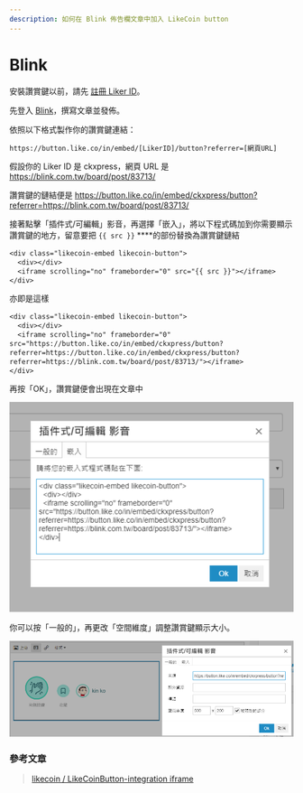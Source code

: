```yaml
---
description: 如何在 Blink 佈告欄文章中加入 LikeCoin button
---
```


# Blink

安裝讚賞鍵以前，請先 [註冊 Liker ID](https://docs.like.co/v/zh/user-guide/liker-id/how-to-register-a-liker-id)。

先登入 [Blink](https://blink.com.tw/)，撰寫文章並發佈。

依照以下格式製作你的讚賞鍵連結：

```text
https://button.like.co/in/embed/[LikerID]/button?referrer=[網頁URL]
```

假設你的 Liker ID 是 ckxpress，網頁 URL 是 https://blink.com.tw/board/post/83713/

讚賞鍵的鏈結便是 https://button.like.co/in/embed/ckxpress/button?referrer=https://blink.com.tw/board/post/83713/

接著點擊「插件式/可編輯」影音，再選擇「嵌入」，將以下程式碼加到你需要顯示讚賞鍵的地方，留意要把 `{{ src }}` ****的部份替換為讚賞鍵鏈結

```text
<div class="likecoin-embed likecoin-button">
  <div></div>
  <iframe scrolling="no" frameborder="0" src="{{ src }}"></iframe>
</div>
```

亦即是這樣

```text
<div class="likecoin-embed likecoin-button">
  <div></div>
  <iframe scrolling="no" frameborder="0" src="https://button.like.co/in/embed/ckxpress/button?referrer=https://button.like.co/in/embed/ckxpress/button?referrer=https://blink.com.tw/board/post/83713/"></iframe>
</div>
```

再按「OK」，讚賞鍵便會出現在文章中

![](../../../.gitbook/assets/blink-insert.png)

你可以按「一般的」，再更改「空間維度」調整讚賞鍵顯示大小。

![](../../../.gitbook/assets/blink.png)

### 參考文章

> [likecoin / LikeCoinButton-integration iframe](https://github.com/likecoin/LikeCoinButton-integration/tree/master/web#2iframe)

